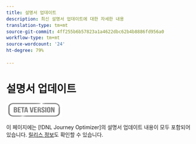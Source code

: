 ```yaml
---
title: 설명서 업데이트
description: 최신 설명서 업데이트에 대한 자세한 내용
translation-type: tm+mt
source-git-commit: 4ff255b6b57823a1a4622dbc62b4b8886fd956a0
workflow-type: tm+mt
source-wordcount: '24'
ht-degree: 79%

---
```



# 설명서 업데이트

![](assets/do-not-localize/badge.png)

이 페이지에는 [!DNL Journey Optimizer]의 설명서 업데이트 내용이 모두 포함되어 있습니다.
[ 릴리스 정보](release-notes.md)도 확인할 수 있습니다.